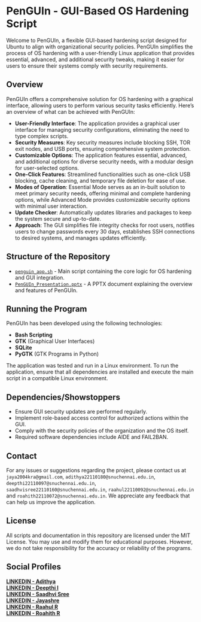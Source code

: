 # PenGUIn - GUI-Based OS Hardening Script

Welcome to PenGUIn, a flexible GUI-based hardening script designed for Ubuntu to align with organizational security policies. PenGUIn simplifies the process of OS hardening with a user-friendly Linux application that provides essential, advanced, and additional security tweaks, making it easier for users to ensure their systems comply with security requirements.

## Overview

PenGUIn offers a comprehensive solution for OS hardening with a graphical interface, allowing users to perform various security tasks efficiently. Here’s an overview of what can be achieved with PenGUIn:

- **User-Friendly Interface**: The application provides a graphical user interface for managing security configurations, eliminating the need to type complex scripts.
- **Security Measures**: Key security measures include blocking SSH, TOR exit nodes, and USB ports, ensuring comprehensive system protection.
- **Customizable Options**: The application features essential, advanced, and additional options for diverse security needs, with a modular design for user-selected options.
- **One-Click Features**: Streamlined functionalities such as one-click USB blocking, cache cleaning, and temporary file deletion for ease of use.
- **Modes of Operation**: Essential Mode serves as an in-built solution to meet primary security needs, offering minimal and complete hardening options, while Advanced Mode provides customizable security options with minimal user interaction.
- **Update Checker**: Automatically updates libraries and packages to keep the system secure and up-to-date.
- **Approach**: The GUI simplifies file integrity checks for root users, notifies users to change passwords every 30 days, establishes SSH connections to desired systems, and manages updates efficiently.

## Structure of the Repository

- [`penguin_app.sh`](https://github.com/fromjyce/PenGUIn/blob/main/penguin_app.py) - Main script containing the core logic for OS hardening and GUI integration.
- [`PenGUIn_Presentation.pptx`](https://github.com/fromjyce/PenGUIn/blob/main/PenGUInPresentation.pptx) - A PPTX document explaining the overview and features of PenGUIn.

## Running the Program

PenGUIn has been developed using the following technologies:
- **Bash Scripting**
- **GTK** (Graphical User Interfaces)
- **SQLite**
- **PyGTK** (GTK Programs in Python)

The application was tested and run in a Linux environment. To run the application, ensure that all dependencies are installed and execute the main script in a compatible Linux environment.

## Dependencies/Showstoppers

- Ensure GUI security updates are performed regularly.
- Implement role-based access control for authorized actions within the GUI.
- Comply with the security policies of the organization and the OS itself.
- Required software dependencies include AIDE and FAIL2BAN.

## Contact

For any issues or suggestions regarding the project, please contact us at `jaya2004kra@gmail.com`, `adithya22110180@snuchennai.edu.in`, `deepthi22110097@snuchennai.edu.in`, `saadhvisree22110160@snuchennai.edu.in`, `raahul22110092@snuchennai.edu.in` and `roahith22110072@snuchennai.edu.in`. We appreciate any feedback that can help us improve the application.

## License

All scripts and documentation in this repository are licensed under the MIT License. You may use and modify them for educational purposes. However, we do not take responsibility for the accuracy or reliability of the programs.

## Social Profiles

[**LINKEDIN - Adithya**]() \
[**LINKEDIN - Deepthi I**](https://in.linkedin.com/in/deepthi-ilangovan-1169ab242) \
[**LINKEDIN - Saadhvi Sree**](https://in.linkedin.com/in/saadhvisree) \
[**LINKEDIN - Jayashre**](https://www.linkedin.com/in/jayashrek/) \
[**LINKEDIN - Raahul R**](https://www.linkedin.com/in/raahul-r-536715258/) \
[**LINKEDIN - Roahith R**](https://www.linkedin.com/in/roahith-r/)
